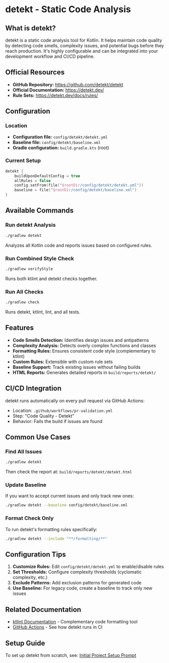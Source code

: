 # detekt - Static Code Analysis

## What is detekt?

detekt is a static code analysis tool for Kotlin. It helps maintain code quality by detecting code smells, complexity issues, and potential bugs before they reach production. It's highly configurable and can be integrated into your development workflow and CI/CD pipeline.

## Official Resources

- **GitHub Repository:** https://github.com/detekt/detekt
- **Official Documentation:** https://detekt.dev/
- **Rule Sets:** https://detekt.dev/docs/rules/

## Configuration

### Location
- **Configuration file:** `config/detekt/detekt.yml`
- **Baseline file:** `config/detekt/baseline.xml`
- **Gradle configuration:** `build.gradle.kts` (root)

### Current Setup
```kotlin
detekt {
    buildUponDefaultConfig = true
    allRules = false
    config.setFrom(file("$rootDir/config/detekt/detekt.yml"))
    baseline = file("$rootDir/config/detekt/baseline.xml")
}
```

## Available Commands

### Run detekt Analysis
```bash
./gradlew detekt
```
Analyzes all Kotlin code and reports issues based on configured rules.

### Run Combined Style Check
```bash
./gradlew verifyStyle
```
Runs both ktlint and detekt checks together.

### Run All Checks
```bash
./gradlew check
```
Runs detekt, ktlint, lint, and all tests.

## Features

- **Code Smells Detection:** Identifies design issues and antipatterns
- **Complexity Analysis:** Detects overly complex functions and classes
- **Formatting Rules:** Ensures consistent code style (complementary to ktlint)
- **Custom Rules:** Extensible with custom rule sets
- **Baseline Support:** Track existing issues without failing builds
- **HTML Reports:** Generates detailed reports in `build/reports/detekt/`

## CI/CD Integration

detekt runs automatically on every pull request via GitHub Actions:
- Location: `.github/workflows/pr-validation.yml`
- Step: "Code Quality - Detekt"
- Behavior: Fails the build if issues are found

## Common Use Cases

### Find All Issues
```bash
./gradlew detekt
```
Then check the report at: `build/reports/detekt/detekt.html`

### Update Baseline
If you want to accept current issues and only track new ones:
```bash
./gradlew detekt --baseline config/detekt/baseline.xml
```

### Format Check Only
To run detekt's formatting rules specifically:
```bash
./gradlew detekt --include "**/formatting/**"
```

## Configuration Tips

1. **Customize Rules:** Edit `config/detekt/detekt.yml` to enable/disable rules
2. **Set Thresholds:** Configure complexity thresholds (cyclomatic complexity, etc.)
3. **Exclude Patterns:** Add exclusion patterns for generated code
4. **Use Baseline:** For legacy code, create a baseline to track only new issues

## Related Documentation

- [ktlint Documentation](./ktlint.md) - Complementary code formatting tool
- [GitHub Actions](./github-actions.md) - See how detekt runs in CI

## Setup Guide

To set up detekt from scratch, see: [Initial Project Setup Prompt](../prompts/01-initial-project-setup.md)
